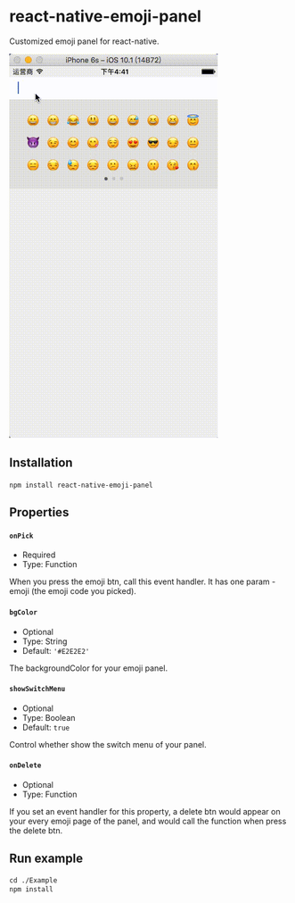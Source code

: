 react-native-emoji-panel
===

Customized emoji panel for react-native.

![screen-shoots](./Example/screen-shoots.gif)

## Installation

`npm install react-native-emoji-panel`

## Properties

#### `onPick`

* Required
* Type: Function

When you press the emoji btn, call this event handler. It has one param - emoji (the emoji code you picked).

#### `bgColor`

* Optional
* Type: String
* Default: `'#E2E2E2'`

The backgroundColor for your emoji panel.

#### `showSwitchMenu`

* Optional
* Type: Boolean
* Default: `true`

Control whether show the switch menu of your panel.

#### `onDelete`

* Optional
* Type: Function

If you set an event handler for this property, a delete btn would appear on your every emoji page of the panel, and would call the function when press the delete btn.

## Run example

```
cd ./Example
npm install
```

